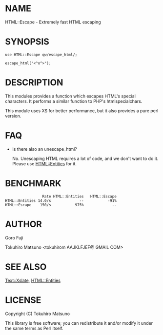 # NAME

HTML::Escape - Extremely fast HTML escaping

# SYNOPSIS

    use HTML::Escape qw/escape_html/;

    escape_html("<^o^>");

# DESCRIPTION

This modules provides a function which escapes HTML's special characters. It
performs a similar function to PHP's htmlspecialchars.

This module uses XS for better performance, but it also provides a pure perl
version.

# FAQ

- Is there also an unescape\_html?

    No. Unescaping HTML requires a lot of code, and we don't want to do it.
    Please use [HTML::Entities](https://metacpan.org/pod/HTML::Entities) for it.

# BENCHMARK

                     Rate HTML::Entities   HTML::Escape
    HTML::Entities 14.0/s             --           -91%
    HTML::Escape    150/s           975%             --

# AUTHOR

Goro Fuji

Tokuhiro Matsuno &lt;tokuhirom AAJKLFJEF@ GMAIL COM>

# SEE ALSO

[Text::Xslate](https://metacpan.org/pod/Text::Xslate), [HTML::Entities](https://metacpan.org/pod/HTML::Entities)

# LICENSE

Copyright (C) Tokuhiro Matsuno

This library is free software; you can redistribute it and/or modify
it under the same terms as Perl itself.
